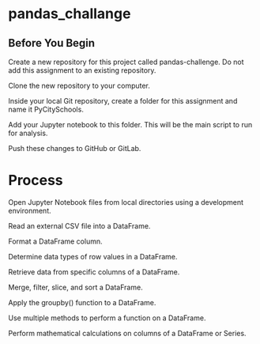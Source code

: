 # pandas_challange

## Before You Begin

Create a new repository for this project called pandas-challenge. Do not add this assignment to an existing repository.

Clone the new repository to your computer.

Inside your local Git repository, create a folder for this assignment and name it PyCitySchools.

Add your Jupyter notebook to this folder. This will be the main script to run for analysis.

Push these changes to GitHub or GitLab.

# Process

Open Jupyter Notebook files from local directories using a development environment.

Read an external CSV file into a DataFrame.

Format a DataFrame column.

Determine data types of row values in a DataFrame.

Retrieve data from specific columns of a DataFrame.

Merge, filter, slice, and sort a DataFrame.

Apply the groupby() function to a DataFrame.

Use multiple methods to perform a function on a DataFrame.

Perform mathematical calculations on columns of a DataFrame or Series.

